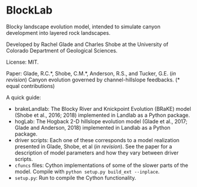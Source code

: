 # BlockLab
Blocky landscape evolution model, intended to simulate canyon development into layered rock landscapes.

Developed by Rachel Glade and Charles Shobe at the University of Colorado Department of Geological Sciences.

License: MIT.

Paper: Glade, R.C.\*, Shobe, C.M.\*, Anderson, R.S., and Tucker, G.E. (_in revision_) Canyon evolution governed by channel-hillslope feedbacks. (\* equal contributions)

A quick guide:

* brakeLandlab: The Blocky River and Knickpoint Evolution (BRaKE) model (Shobe et al., 2016; 2018) implemented in Landlab as a Python package.
* hogLab: The Hogback 2-D hillslope evolution model (Glade et al., 2017; Glade and Anderson, 2018) implemented in Landlab as a Python package.
* driver scripts: Each one of these corresponds to a model realization presented in Glade, Shobe, et al (_in revision_). See the paper for a description of model parameters and how they vary between driver scripts.
* `cfuncs` files: Cython implementations of some of the slower parts of the model. Compile with `python setup.py build_ext --inplace`.
* `setup.py`: Run to compile the Cython functionality.
